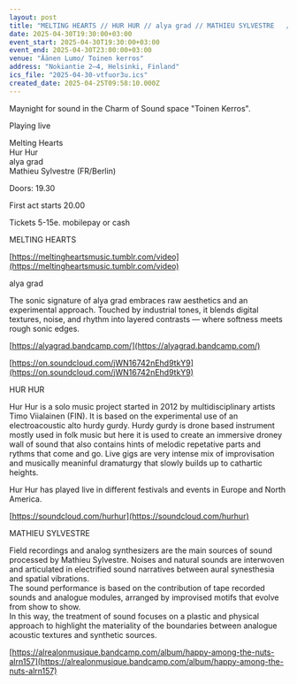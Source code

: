 ```yaml
---
layout: post
title: "MELTING HEARTS // HUR HUR // alya grad // MATHIEU SYLVESTRE   //"
date: 2025-04-30T19:30:00+03:00
event_start: 2025-04-30T19:30:00+03:00
event_end: 2025-04-30T23:00:00+03:00
venue: "Äänen Lumo/ Toinen kerros"
address: "Nokiantie 2–4, Helsinki, Finland"
ics_file: "2025-04-30-vtfuor3u.ics"
created_date: 2025-04-25T09:58:10.000Z
---
```


Maynight for sound in the Charm of Sound space "Toinen Kerros".   
  
Playing live  
  
Melting Hearts  
Hur Hur  
alya grad  
Mathieu Sylvestre (FR/Berlin)  
  
Doors: 19.30  
  
First act starts 20.00  
  
Tickets 5-15e. mobilepay or cash  
  
  
MELTING HEARTS  
  
[https://meltingheartsmusic.tumblr.com/video](https://meltingheartsmusic.tumblr.com/video)  
  
  
alya grad  
  
The sonic signature of alya grad embraces raw aesthetics and an experimental approach. Touched by industrial tones, it blends digital textures, noise, and rhythm into layered contrasts — where softness meets rough sonic edges.  
  
[https://alyagrad.bandcamp.com/](https://alyagrad.bandcamp.com/)  
  
[https://on.soundcloud.com/jWN16742nEhd9tkY9](https://on.soundcloud.com/jWN16742nEhd9tkY9)   
  
  
HUR HUR  
  
Hur Hur is a solo music project started in 2012 by multidisciplinary artists Timo Viialainen (FIN). It is based on the experimental use of an electroacoustic alto hurdy gurdy. Hurdy gurdy is drone based instrument mostly used in folk music but here it is used to create an immersive droney wall of sound that also contains hints of melodic repetative parts and rythms that come and go. Live gigs are very intense mix of improvisation and musically meaninful dramaturgy that slowly builds up to cathartic heights.  
  
Hur Hur has played live in different festivals and events in Europe and North America.  
  
[https://soundcloud.com/hurhur](https://soundcloud.com/hurhur)  
  
  
MATHIEU SYLVESTRE  
  
Field recordings and analog synthesizers are the main sources of sound processed by Mathieu Sylvestre. Noises and natural sounds are interwoven and articulated in electrified sound narratives between aural synesthesia and spatial vibrations.  
The sound performance is based on the contribution of tape recorded sounds and analogue modules, arranged by improvised motifs that evolve from show to show.  
In this way, the treatment of sound focuses on a plastic and physical approach to highlight the materiality of the boundaries between analogue acoustic textures and synthetic sources.  
  
[https://alrealonmusique.bandcamp.com/album/happy-among-the-nuts-alrn157](https://alrealonmusique.bandcamp.com/album/happy-among-the-nuts-alrn157)
